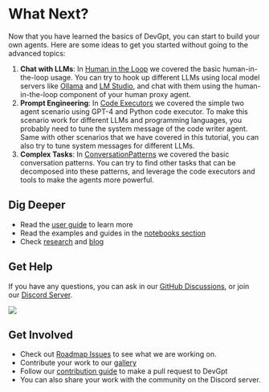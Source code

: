 # What Next?

Now that you have learned the basics of DevGpt, you can start to build your own
agents. Here are some ideas to get you started without going to the advanced
topics:

1.  **Chat with LLMs**: In [Human in the Loop](./human-in-the-loop) we covered
    the basic human-in-the-loop usage. You can try to hook up different LLMs
    using local model servers like
    [Ollama](https://github.com/ollama/ollama)
    and [LM Studio](https://lmstudio.ai/), and
    chat with them using the human-in-the-loop component of your human proxy
    agent.
2.  **Prompt Engineering**: In [Code Executors](./code-executors) we
    covered the simple two agent scenario using GPT-4 and Python code executor.
    To make this scenario work for different LLMs and programming languages, you
    probably need to tune the system message of the code writer agent. Same with
    other scenarios that we have covered in this tutorial, you can also try to
    tune system messages for different LLMs.
3.  **Complex Tasks**: In [ConversationPatterns](./conversation-patterns)
    we covered the basic conversation patterns. You can try to find other tasks
    that can be decomposed into these patterns, and leverage the code executors
    and tools
    to make the agents more powerful.

## Dig Deeper

- Read the [user guide](/docs/topics) to learn more
- Read the examples and guides in the [notebooks section](/docs/notebooks)
- Check [research](/docs/Research) and [blog](/blog)

## Get Help

If you have any questions, you can ask in our [GitHub
Discussions](https://github.com/khulnasoft/devgpt/discussions), or join
our [Discord Server](https://aka.ms/devgpt-dc).

[![](https://img.shields.io/discord/1153072414184452236?logo=discord&style=flat.png)](https://aka.ms/devgpt-dc)

## Get Involved

- Check out [Roadmap Issues](https://aka.ms/devgpt-roadmap) to see what we are working on.
- Contribute your work to our [gallery](/docs/Gallery)
- Follow our [contribution guide](/docs/contributor-guide/contributing) to make a pull request to DevGpt
- You can also share your work with the community on the Discord server.
